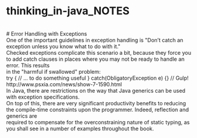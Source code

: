# thinking_in-java_NOTES
<br>
# Error Handling with Exceptions
<br>
One of the important guidelines in exception handling is "Don’t catch an exception unless you know what to do with it." 
<br>
Checked exceptions complicate this scenario a bit, because they force you to add catch clauses in places where you may not be ready to handle an error. This results 
<br>
in the "harmful if swallowed" problem:
<br>
try {
// ... to do something useful
} catch(ObligatoryException e) {} // Gulp!
<br>
http://www.psxia.com/news/show-7-1590.html
<br>
 In Java, there are restrictions on the way that Java generics can be used with exception specifications.
<br>
On top of this, there are very significant productivity benefits to reducing the compile-time constraints upon the programmer. Indeed, reflection and generics are 
<br>
required to compensate for the overconstraining nature of static typing, as you shall see in a number of examples throughout the book.
<br>

